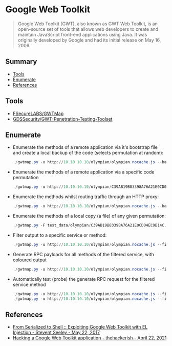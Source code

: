 # Google Web Toolkit

> Google Web Toolkit (GWT), also known as GWT Web Toolkit, is an open-source set of tools that allows web developers to create and maintain JavaScript front-end applications using Java. It was originally developed by Google and had its initial release on May 16, 2006.


## Summary

* [Tools](#tools)
* [Enumerate](#enumerate)
* [References](#references)


## Tools

* [FSecureLABS/GWTMap](https://github.com/FSecureLABS/GWTMap)
* [GDSSecurity/GWT-Penetration-Testing-Toolset](https://github.com/GDSSecurity/GWT-Penetration-Testing-Toolset)


## Enumerate

* Enumerate the methods of a remote application via it's bootstrap file and create a local backup of the code (selects permutation at random):
    ```ps1
    ./gwtmap.py -u http://10.10.10.10/olympian/olympian.nocache.js --backup
    ```
* Enumerate the methods of a remote application via a specific code permutation
    ```ps1
    ./gwtmap.py -u http://10.10.10.10/olympian/C39AB19B83398A76A21E0CD04EC9B14C.cache.js
    ```
* Enumerate the methods whilst routing traffic through an HTTP proxy:
    ```ps1
    ./gwtmap.py -u http://10.10.10.10/olympian/olympian.nocache.js --backup -p http://127.0.0.1:8080
    ```
* Enumerate the methods of a local copy (a file) of any given permutation:
    ```ps1
    ./gwtmap.py -F test_data/olympian/C39AB19B83398A76A21E0CD04EC9B14C.cache.js
    ```
* Filter output to a specific service or method: 
    ```ps1
    ./gwtmap.py -u http://10.10.10.10/olympian/olympian.nocache.js --filter AuthenticationService.login
    ```
* Generate RPC payloads for all methods of the filtered service, with coloured output
    ```ps1
    ./gwtmap.py -u http://10.10.10.10/olympian/olympian.nocache.js --filter AuthenticationService --rpc --color
    ```
* Automatically test (probe) the generate RPC request for the filtered service method
    ```ps1
    ./gwtmap.py -u http://10.10.10.10/olympian/olympian.nocache.js --filter AuthenticationService.login --rpc --probe
    ./gwtmap.py -u http://10.10.10.10/olympian/olympian.nocache.js --filter TestService.testDetails --rpc --probe
    ```


## References

- [From Serialized to Shell :: Exploiting Google Web Toolkit with EL Injection - Stevent Seeley - May 22, 2017](https://srcincite.io/blog/2017/05/22/from-serialized-to-shell-auditing-google-web-toolkit-with-el-injection.html)
- [Hacking a Google Web Toolkit application - thehackerish - April 22, 2021](https://thehackerish.com/hacking-a-google-web-toolkit-application/)